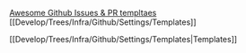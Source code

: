 [Awesome Github Issues & PR templtaes](https://github.com/devspace/awesome-github-templates)
[[Develop/Trees/Infra/Github/Settings/Templates]]

[[Develop/Trees/Infra/Github/Settings/Templates|Templates]]
